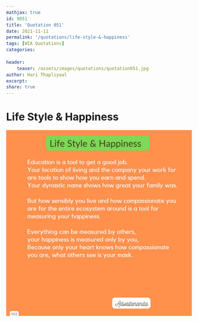 ```yaml
---
mathjax: true
id: 9051
title: 'Quotation 051'
date: 2021-11-11
permalink: '/quotations/life-style-&-happiness'
tags: [WIA Quotations] 
categories: 

header:
    teaser: /assets/images/quotations/quotation051.jpg
author: Hari Thapliyaal 
excerpt:
share: true 
---
```


# Life Style & Happiness

![Life Style & Happiness](/assets/images/quotations/quotation051.jpg)
